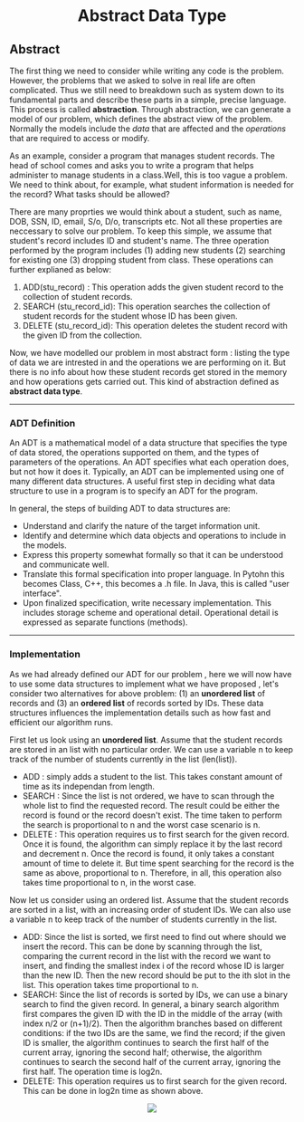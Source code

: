 <div align='center'>

# Abstract Data Type 

</div>

## Abstract 
The first thing we need to consider while writing any code is the problem. However, the problems that we asked to solve in real life are often complicated. Thus we still need to breakdown such as system down to its fundamental parts and describe these parts in a simple, precise language. This process is called **abstraction**. Through abstraction, we can generate a model of our problem, which defines the abstract view of the problem. Normally the models include the *data* that are affected and the *operations* that are required to access or modify.

As an example, consider a program that manages student records. The head of school comes and asks you to write a program that helps administer to manage students in a class.Well, this is too vague a problem.  We need to think about, for example, what student information is needed for the record?  What tasks should be allowed?

There are many proprties we would think about a student, such as name, DOB, SSN, ID, email, S/o, D/o, transcripts etc. Not all these properties are neccessary to solve our problem. To keep this simple, we assume that student's record includes ID and student's name. The three operation performed by the program includes (1) adding new students (2) searching for existing one (3) dropping student from class. These operations can further explianed as below: 
1. ADD(stu_record) : This operation adds the given student record to the collection of student records.
2. SEARCH (stu_record_id):  This operation searches the collection of student records for the student whose ID has been given.
3. DELETE (stu_record_id):  This operation deletes the student record with the given ID from the collection.

Now, we have modelled our problem in most abstract form : listing the type of data we are intrested in and the operations we are performing on it. But there is no info about how these student records get stored in the memory and how operations gets carried out. This kind of abstraction defined as **abstract data type**.

---
### ADT Definition
An ADT is a mathematical model of a data structure that specifies the type of data stored, the operations supported on them, and the types of parameters of the operations.  An ADT specifies what each operation does, but not how it does it.  Typically, an ADT can be implemented using one of many different data structures.  A useful first step in deciding what data structure to use in a program is to specify an ADT for the program.

In general, the steps of building ADT to data structures are:

- Understand and clarify the nature of the target information unit.
- Identify and determine which data objects and operations to include in the models.
- Express this property somewhat formally so that it can be understood and communicate well.
- Translate this formal specification into proper language.  In Pytohn this becomes Class, C++, this becomes a .h file. In Java, this is called "user interface".
- Upon finalized specification, write necessary implementation.  This includes storage scheme and operational detail.  Operational detail is expressed as separate functions (methods).

---
### Implementation
As we had already defined our ADT for our problem , here we will now have to use some data structures to implement what we have proposed , let's consider two alternatives for above problem: (1) an **unordered list** of records and (3) an **ordered list** of records sorted by IDs. These data structures influences the implementation details such as how fast and efficient our algorithm runs.

First let us look using an **unordered list**. Assume that the student records are stored in an list with no particular order.  We can use a variable n to keep track of the number of students currently in the list (len(list)).
- ADD : simply adds a student to the list. This takes constant amount of time as its independan from length.
- SEARCH :  Since the list is not ordered, we have to scan through the whole list to find the requested record.  The result could be either the record is found or the record doesn't exist.  The time taken to perform the search is proportional to n and the worst case scenario is n.
- DELETE : This operation requires us to first search for the given record.  Once it is found, the algorithm can simply replace it by the last record and decrement n.  Once the record is found, it only takes a constant amount of time to delete it.  But time spent searching for the record is the same as above, proportional to n.  Therefore, in all, this operation also takes time proportional to n, in the worst case.


Now let us consider using an ordered list.  Assume that the student records are sorted in a list, with an increasing order of student IDs.  We can also use a variable n to keep track of the number of students currently in the list.

- ADD:  Since the list is sorted, we first need to find out where should we insert the record.  This can be done by scanning through the list, comparing the current record in the list with the record we want to insert, and finding the smallest index i of the record whose ID is larger than the new ID.  Then the new record should be put to the ith slot in the list.  This operation takes time proportional to n.
- SEARCH:  Since the list of records is sorted by IDs, we can use a binary search to find the given record.  In general, a binary search algorithm first compares the given ID with the ID in the middle of the array (with index n/2 or (n+1)/2).  Then the algorithm branches based on different conditions: if the two IDs are the same, we find the record; if the given ID is smaller, the algorithm continues to search the first half of the current array, ignoring the second half; otherwise, the algorithm continues to search the second half of the current array, ignoring the first half.  The operation time is log2n.
- DELETE:  This operation requires us to first search for the given record.  This can be done in log2n time as shown above.

<div align="center">
    <img src = "https://www.tutorialscan.com/wp-content/uploads/2019/11/Abstract-data-types.jpg"/>
</div>



